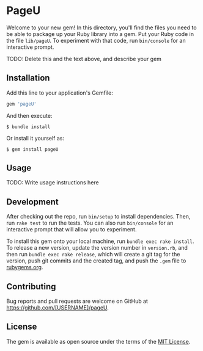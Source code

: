 # PageU

Welcome to your new gem! In this directory, you'll find the files you need to be able to package up your Ruby library into a gem. Put your Ruby code in the file `lib/pageU`. To experiment with that code, run `bin/console` for an interactive prompt.

TODO: Delete this and the text above, and describe your gem

## Installation

Add this line to your application's Gemfile:

```ruby
gem 'pageU'
```

And then execute:

    $ bundle install

Or install it yourself as:

    $ gem install pageU

## Usage

TODO: Write usage instructions here

## Development

After checking out the repo, run `bin/setup` to install dependencies. Then, run `rake test` to run the tests. You can also run `bin/console` for an interactive prompt that will allow you to experiment.

To install this gem onto your local machine, run `bundle exec rake install`. To release a new version, update the version number in `version.rb`, and then run `bundle exec rake release`, which will create a git tag for the version, push git commits and the created tag, and push the `.gem` file to [rubygems.org](https://rubygems.org).

## Contributing

Bug reports and pull requests are welcome on GitHub at https://github.com/[USERNAME]/pageU.

## License

The gem is available as open source under the terms of the [MIT License](https://opensource.org/licenses/MIT).
